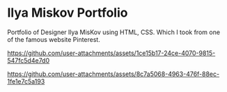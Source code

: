  # Ilya Miskov Portfolio 
 
Portfolio of Designer llya MisKov using HTML, CSS. Which I took from one of the famous website Pinterest.

 https://github.com/user-attachments/assets/1ce15b17-24ce-4070-9815-547fc5d4e7d0

https://github.com/user-attachments/assets/8c7a5068-4963-476f-88ec-1fe1e7c5a193
